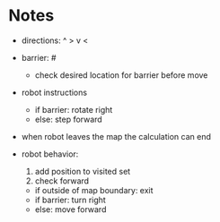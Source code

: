 # Notes
- directions: ^ > v <
- barrier: #
  - check desired location for barrier before move
- robot instructions
  - if barrier: rotate right
  - else: step forward
- when robot leaves the map the calculation can end

- robot behavior:
  1. add position to visited set
  2. check forward
    - if outside of map boundary: exit
    - if barrier: turn right
    - else: move forward